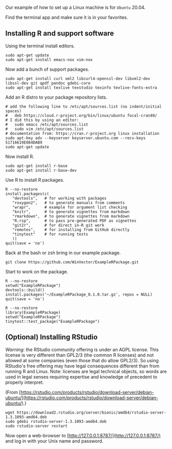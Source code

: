 
Our example of how to set up a Linux machine is for `Ubuntu` 20.04.

Find the terminal app and make sure it is in your favorites.

## Installing R and support software

Using the terminal install editors.

    sudo apt-get update
    sudo apt-get install emacs-nox vim-nox
    
Now add a bunch of support packages.

    sudo apt-get install curl xml2 libcurl4-openssl-dev libxml2-dev libssl-dev git qpdf pandoc gdebi-core
    sudo apt-get install texlive texstudio texinfo texlive-fonts-extra

Add an R distro to your package repository lists.

    # add the following line to /etc/apt/sources.list (no indent/initial spaces)
    #   deb https://cloud.r-project.org/bin/linux/ubuntu focal-cran40/
    # I did this by using an editor:
    #   sudo emacs /etc/apt/sources.list
    #   sudo vim /etc/apt/sources.list
    # documentation from: https://cran.r-project.org linux installation
    sudo apt-key adv --keyserver keyserver.ubuntu.com --recv-keys 51716619E084DAB9
    sudo apt-get update

Now install R.  
    
    sudo apt-get install r-base
    sudo apt-get install r-base-dev
    
Use R to install R packages.

    R --no-restore
    install.packages(c(
       "devtools",   # for working with packages
       "roxygen2",   # to generate manuals from comments
       "wrapr",      # example for argument list checking
       "knitr",      # to generate vignettes from markdown
       "rmarkdown",  # to generate vignettes from markdown
       "R.rsp",      # to pass pre-generated PDF as vignettes
       "git2r",      # for direct in-R git work
       "remotes",    # for installing from GitHub directly
       "tinytest"    # for running tests
       ))
    quit(save = 'no')


Back at the bash or zsh bring in our example package.

    git clone https://github.com/WinVector/ExampleRPackage.git
    
Start to work on the package.

    R --no-restore
    setwd("ExampleRPackage")
    devtools::build()
    install.packages('~/ExampleRPackage_0.1.0.tar.gz', repos = NULL)
    quit(save = 'no')
    
    R --no-restore
    library(ExampleRPackage)
    setwd("ExampleRPackage")
    tinytest::test_package("ExampleRPackage")

## (Optional) Installing RStudio

*Warning*: the RStudio community offering is under an AGPL license. This license is very different than GPL2/3 (the common R licenses) and not allowed at some companies (even those that do allow GPL2/3). So using RStudio's free offering may have legal consequences different than from running R and Linux. Note: licenses are legal technical objects, so words are used in legal senses requiring expertise and knowledge of precedent to properly interpret.


(From [https://rstudio.com/products/rstudio/download-server/debian-ubuntu/](https://rstudio.com/products/rstudio/download-server/debian-ubuntu/).)

    wget https://download2.rstudio.org/server/bionic/amd64/rstudio-server-1.3.1093-amd64.deb
    sudo gdebi rstudio-server-1.3.1093-amd64.deb
    sudo rstudio-server restart

Now open a web-browser to [http://127.0.0.1:8787/](http://127.0.0.1:8787/) and log in with your Unix name and password.

